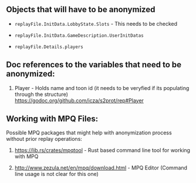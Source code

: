## Objects that will have to be anonymized

- `replayFile.InitData.LobbyState.Slots` - This needs to be checked

- `replayFile.InitData.GameDescription.UserInitDatas`

- `replayFile.Details.players`


## Doc references to the variables that need to be anonymized:

1. Player - Holds name and toon id (it needs to be veryfied if its populating through the structure)
https://godoc.org/github.com/icza/s2prot/rep#Player

## Working with MPQ Files:
Possible MPQ packages that might help with anonymization process without prior replay operations:

1. https://lib.rs/crates/mpqtool - Rust based command line tool for working with MPQ

2. http://www.zezula.net/en/mpq/download.html - MPQ Editor (Command line usage is not clear for this one)
